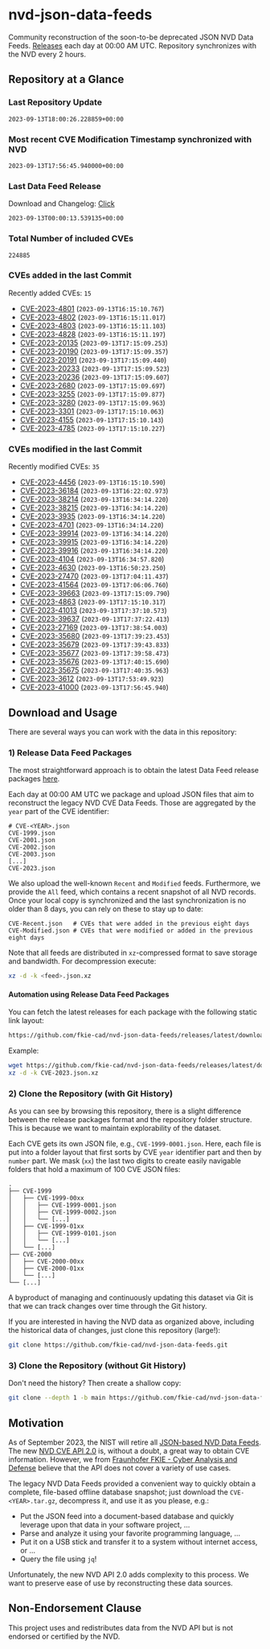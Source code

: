 # nvd-json-data-feeds

Community reconstruction of the soon-to-be deprecated JSON NVD Data Feeds. 
[Releases](https://github.com/fkie-cad/nvd-json-data-feeds/releases/latest) each day at 00:00 AM UTC.
Repository synchronizes with the NVD every 2 hours.

## Repository at a Glance

### Last Repository Update

```plain
2023-09-13T18:00:26.228859+00:00
```

### Most recent CVE Modification Timestamp synchronized with NVD

```plain
2023-09-13T17:56:45.940000+00:00
```

### Last Data Feed Release

Download and Changelog: [Click](https://github.com/fkie-cad/nvd-json-data-feeds/releases/latest)

```plain
2023-09-13T00:00:13.539135+00:00
```

### Total Number of included CVEs

```plain
224885
```

### CVEs added in the last Commit

Recently added CVEs: `15`

* [CVE-2023-4801](CVE-2023/CVE-2023-48xx/CVE-2023-4801.json) (`2023-09-13T16:15:10.767`)
* [CVE-2023-4802](CVE-2023/CVE-2023-48xx/CVE-2023-4802.json) (`2023-09-13T16:15:11.017`)
* [CVE-2023-4803](CVE-2023/CVE-2023-48xx/CVE-2023-4803.json) (`2023-09-13T16:15:11.103`)
* [CVE-2023-4828](CVE-2023/CVE-2023-48xx/CVE-2023-4828.json) (`2023-09-13T16:15:11.197`)
* [CVE-2023-20135](CVE-2023/CVE-2023-201xx/CVE-2023-20135.json) (`2023-09-13T17:15:09.253`)
* [CVE-2023-20190](CVE-2023/CVE-2023-201xx/CVE-2023-20190.json) (`2023-09-13T17:15:09.357`)
* [CVE-2023-20191](CVE-2023/CVE-2023-201xx/CVE-2023-20191.json) (`2023-09-13T17:15:09.440`)
* [CVE-2023-20233](CVE-2023/CVE-2023-202xx/CVE-2023-20233.json) (`2023-09-13T17:15:09.523`)
* [CVE-2023-20236](CVE-2023/CVE-2023-202xx/CVE-2023-20236.json) (`2023-09-13T17:15:09.607`)
* [CVE-2023-2680](CVE-2023/CVE-2023-26xx/CVE-2023-2680.json) (`2023-09-13T17:15:09.697`)
* [CVE-2023-3255](CVE-2023/CVE-2023-32xx/CVE-2023-3255.json) (`2023-09-13T17:15:09.877`)
* [CVE-2023-3280](CVE-2023/CVE-2023-32xx/CVE-2023-3280.json) (`2023-09-13T17:15:09.963`)
* [CVE-2023-3301](CVE-2023/CVE-2023-33xx/CVE-2023-3301.json) (`2023-09-13T17:15:10.063`)
* [CVE-2023-4155](CVE-2023/CVE-2023-41xx/CVE-2023-4155.json) (`2023-09-13T17:15:10.143`)
* [CVE-2023-4785](CVE-2023/CVE-2023-47xx/CVE-2023-4785.json) (`2023-09-13T17:15:10.227`)


### CVEs modified in the last Commit

Recently modified CVEs: `35`

* [CVE-2023-4456](CVE-2023/CVE-2023-44xx/CVE-2023-4456.json) (`2023-09-13T16:15:10.590`)
* [CVE-2023-36184](CVE-2023/CVE-2023-361xx/CVE-2023-36184.json) (`2023-09-13T16:22:02.973`)
* [CVE-2023-38214](CVE-2023/CVE-2023-382xx/CVE-2023-38214.json) (`2023-09-13T16:34:14.220`)
* [CVE-2023-38215](CVE-2023/CVE-2023-382xx/CVE-2023-38215.json) (`2023-09-13T16:34:14.220`)
* [CVE-2023-3935](CVE-2023/CVE-2023-39xx/CVE-2023-3935.json) (`2023-09-13T16:34:14.220`)
* [CVE-2023-4701](CVE-2023/CVE-2023-47xx/CVE-2023-4701.json) (`2023-09-13T16:34:14.220`)
* [CVE-2023-39914](CVE-2023/CVE-2023-399xx/CVE-2023-39914.json) (`2023-09-13T16:34:14.220`)
* [CVE-2023-39915](CVE-2023/CVE-2023-399xx/CVE-2023-39915.json) (`2023-09-13T16:34:14.220`)
* [CVE-2023-39916](CVE-2023/CVE-2023-399xx/CVE-2023-39916.json) (`2023-09-13T16:34:14.220`)
* [CVE-2023-4104](CVE-2023/CVE-2023-41xx/CVE-2023-4104.json) (`2023-09-13T16:34:57.820`)
* [CVE-2023-4630](CVE-2023/CVE-2023-46xx/CVE-2023-4630.json) (`2023-09-13T16:50:23.250`)
* [CVE-2023-27470](CVE-2023/CVE-2023-274xx/CVE-2023-27470.json) (`2023-09-13T17:04:11.437`)
* [CVE-2023-41564](CVE-2023/CVE-2023-415xx/CVE-2023-41564.json) (`2023-09-13T17:06:06.760`)
* [CVE-2023-39663](CVE-2023/CVE-2023-396xx/CVE-2023-39663.json) (`2023-09-13T17:15:09.790`)
* [CVE-2023-4863](CVE-2023/CVE-2023-48xx/CVE-2023-4863.json) (`2023-09-13T17:15:10.317`)
* [CVE-2023-41013](CVE-2023/CVE-2023-410xx/CVE-2023-41013.json) (`2023-09-13T17:37:10.573`)
* [CVE-2023-39637](CVE-2023/CVE-2023-396xx/CVE-2023-39637.json) (`2023-09-13T17:37:22.413`)
* [CVE-2023-27169](CVE-2023/CVE-2023-271xx/CVE-2023-27169.json) (`2023-09-13T17:38:54.003`)
* [CVE-2023-35680](CVE-2023/CVE-2023-356xx/CVE-2023-35680.json) (`2023-09-13T17:39:23.453`)
* [CVE-2023-35679](CVE-2023/CVE-2023-356xx/CVE-2023-35679.json) (`2023-09-13T17:39:43.833`)
* [CVE-2023-35677](CVE-2023/CVE-2023-356xx/CVE-2023-35677.json) (`2023-09-13T17:39:58.473`)
* [CVE-2023-35676](CVE-2023/CVE-2023-356xx/CVE-2023-35676.json) (`2023-09-13T17:40:15.690`)
* [CVE-2023-35675](CVE-2023/CVE-2023-356xx/CVE-2023-35675.json) (`2023-09-13T17:40:35.963`)
* [CVE-2023-3612](CVE-2023/CVE-2023-36xx/CVE-2023-3612.json) (`2023-09-13T17:53:49.923`)
* [CVE-2023-41000](CVE-2023/CVE-2023-410xx/CVE-2023-41000.json) (`2023-09-13T17:56:45.940`)


## Download and Usage

There are several ways you can work with the data in this repository:

### 1) Release Data Feed Packages

The most straightforward approach is to obtain the latest Data Feed release packages [here](https://github.com/fkie-cad/nvd-json-data-feeds/releases/latest).

Each day at 00:00 AM UTC we package and upload JSON files that aim to reconstruct the legacy NVD CVE Data Feeds.
Those are aggregated by the `year` part of the CVE identifier:

```
# CVE-<YEAR>.json
CVE-1999.json
CVE-2001.json
CVE-2002.json
CVE-2003.json
[...]
CVE-2023.json
```

We also upload the well-known `Recent` and `Modified` feeds.
Furthermore, we provide the `All` feed, which contains a recent snapshot of all NVD records.
Once your local copy is synchronized and the last synchronization is no older than 8 days, you can rely on these to stay up to date:

```plain
CVE-Recent.json   # CVEs that were added in the previous eight days
CVE-Modified.json # CVEs that were modified or added in the previous eight days
```

Note that all feeds are distributed in `xz`-compressed format to save storage and bandwidth.
For decompression execute:

```sh
xz -d -k <feed>.json.xz
```


#### Automation using Release Data Feed Packages

You can fetch the latest releases for each package with the following static link layout:

```sh
https://github.com/fkie-cad/nvd-json-data-feeds/releases/latest/download/CVE-<YEAR>.json.xz
```

Example:

```sh
wget https://github.com/fkie-cad/nvd-json-data-feeds/releases/latest/download/CVE-2023.json.xz
xz -d -k CVE-2023.json.xz
```

### 2) Clone the Repository (with Git History)

As you can see by browsing this repository, there is a slight difference between the release packages format and the repository folder structure.
This is because we want to maintain explorability of the dataset.

Each CVE gets its own JSON file, e.g., `CVE-1999-0001.json`.
Here, each file is put into a folder layout that first sorts by CVE `year` identifier part and then by `number` part.
We mask (`xx`) the last two digits to create easily navigable folders that hold a maximum of 100 CVE JSON files:

```plain
.
├── CVE-1999
│   ├── CVE-1999-00xx
│   │   ├── CVE-1999-0001.json
│   │   ├── CVE-1999-0002.json
│   │   └── [...]
│   ├── CVE-1999-01xx
│   │   ├── CVE-1999-0101.json
│   │   └── [...]
│   └── [...]
├── CVE-2000
│   ├── CVE-2000-00xx
│   ├── CVE-2000-01xx
│   └── [...]
└── [...]
```

A byproduct of managing and continuously updating this dataset via Git is that we can track changes over time through the Git history.

If you are interested in having the NVD data as organized above, including the historical data of changes, just clone this repository (large!):

```sh
git clone https://github.com/fkie-cad/nvd-json-data-feeds.git
```

### 3) Clone the Repository (without Git History)

Don't need the history? Then create a shallow copy:

```sh
git clone --depth 1 -b main https://github.com/fkie-cad/nvd-json-data-feeds.git
```

## Motivation

As of September 2023, the NIST will retire all [JSON-based NVD Data Feeds](https://nvd.nist.gov/vuln/data-feeds#divRetirementBanner-1).
The new [NVD CVE API 2.0](https://nvd.nist.gov/developers/vulnerabilities) is, without a doubt, a great way to obtain CVE information.
However, we from [Fraunhofer FKIE - Cyber Analysis and Defense](https://www.fkie.fraunhofer.de/en/departments/cad.html) believe that the API does not cover a variety of use cases.

The legacy NVD Data Feeds provided a convenient way to quickly obtain a complete, file-based offline database snapshot; just download the `CVE-<YEAR>.tar.gz`, decompress it, and use it as you please, e.g.:

* Put the JSON feed into a document-based database and quickly leverage upon that data in your software project, ...
* Parse and analyze it using your favorite programming language, ...
* Put it on a USB stick and transfer it to a system without internet access, or ...
* Query the file using `jq`!

Unfortunately, the new NVD API 2.0 adds complexity to this process.
We want to preserve ease of use by reconstructing these data sources.

## Non-Endorsement Clause

This project uses and redistributes data from the NVD API but is not endorsed or certified by the NVD.